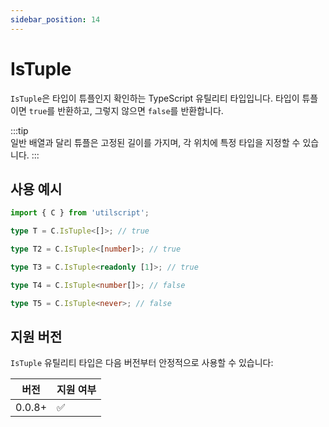 ```yaml
---
sidebar_position: 14
---
```


# IsTuple

`IsTuple`은 타입이 튜플인지 확인하는 TypeScript 유틸리티 타입입니다. 타입이 튜플이면 `true`를 반환하고, 그렇지 않으면 `false`를 반환합니다.

:::tip  
일반 배열과 달리 튜플은 고정된 길이를 가지며, 각 위치에 특정 타입을 지정할 수 있습니다.
:::

## 사용 예시

```ts
import { C } from 'utilscript';

type T = C.IsTuple<[]>; // true

type T2 = C.IsTuple<[number]>; // true

type T3 = C.IsTuple<readonly [1]>; // true

type T4 = C.IsTuple<number[]>; // false

type T5 = C.IsTuple<never>; // false
```

## 지원 버전

`IsTuple` 유틸리티 타입은 다음 버전부터 안정적으로 사용할 수 있습니다:

| 버전   | 지원 여부 |
| ------ | --------- |
| 0.0.8+ | ✅        |
